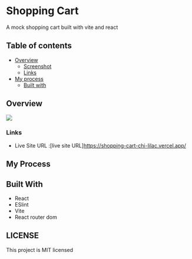 # Shopping Cart
A mock shopping cart built with vite and react

## Table of contents

- [Overview](#overview)
  - [Screenshot](#screenshot)
  - [Links](#links)
- [My process](#my-process)
  - [Built with](#built-with)

## Overview

![](./Capture.JPG)

### Links

- Live Site URL :[live site URL]https://shopping-cart-chi-lilac.vercel.app/

## My Process

## Built With
- React
- ESlint
- Vite
- React router dom

## LICENSE
This project is MIT licensed
